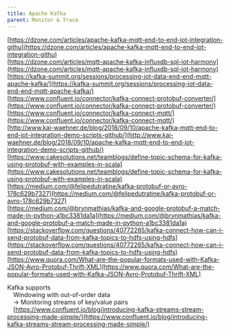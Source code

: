 ```yaml
---
title: Apache Kafka
parent: Monitor & Trace
---
```


[https://dzone.com/articles/apache-kafka-mqtt-end-to-end-iot-integration-githu](https://dzone.com/articles/apache-kafka-mqtt-end-to-end-iot-integration-githu)  
 [https://dzone.com/articles/mqtt-apache-kafka-influxdb-sql-iot-harmony](https://dzone.com/articles/mqtt-apache-kafka-influxdb-sql-iot-harmony)  
 [https://kafka-summit.org/sessions/processing-iot-data-end-end-mqtt-apache-kafka/](https://kafka-summit.org/sessions/processing-iot-data-end-end-mqtt-apache-kafka/)  
 [https://www.confluent.io/connector/kafka-connect-protobuf-converter/](https://www.confluent.io/connector/kafka-connect-protobuf-converter/)  
 [https://www.confluent.io/connector/kafka-connect-mqtt/](https://www.confluent.io/connector/kafka-connect-mqtt/)  
 [http://www.kai-waehner.de/blog/2018/09/10/apache-kafka-mqtt-end-to-end-iot-integration-demo-scripts-github/](http://www.kai-waehner.de/blog/2018/09/10/apache-kafka-mqtt-end-to-end-iot-integration-demo-scripts-github/)  
 [https://www.cakesolutions.net/teamblogs/define-topic-schema-for-kafka-using-protobuf-with-examples-in-scala](https://www.cakesolutions.net/teamblogs/define-topic-schema-for-kafka-using-protobuf-with-examples-in-scala)  
 [https://medium.com/@felipedutratine/kafka-protobuf-or-avro-178c629b7327](https://medium.com/@felipedutratine/kafka-protobuf-or-avro-178c629b7327)  
 [https://medium.com/@brynmathias/kafka-and-google-protobuf-a-match-made-in-python-a1bc3381da1a](https://medium.com/@brynmathias/kafka-and-google-protobuf-a-match-made-in-python-a1bc3381da1a)  
 [https://stackoverflow.com/questions/40772265/kafka-connect-how-can-i-send-protobuf-data-from-kafka-topics-to-hdfs-using-hdfs](https://stackoverflow.com/questions/40772265/kafka-connect-how-can-i-send-protobuf-data-from-kafka-topics-to-hdfs-using-hdfs)  
 [https://www.quora.com/What-are-the-popular-formats-used-with-Kafka-JSON-Avro-Protobuf-Thrift-XML](https://www.quora.com/What-are-the-popular-formats-used-with-Kafka-JSON-Avro-Protobuf-Thrift-XML)  

 Kafka supports  
  Windowing with out-of-order data  
  -&gt; Monitoring streams of key/value pairs  
  [https://www.confluent.io/blog/introducing-kafka-streams-stream-processing-made-simple/](https://www.confluent.io/blog/introducing-kafka-streams-stream-processing-made-simple/)  
